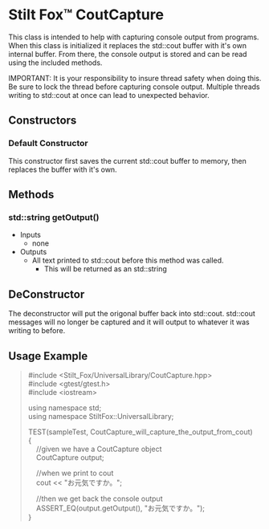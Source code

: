 # Stilt Fox™ CoutCapture

This class is intended to help with capturing console output from programs. When this class is initialized it replaces the std::cout buffer with it's own internal buffer. From there, the console output is stored and can be read using the included methods.

IMPORTANT: It is your responsibility to insure thread safety when doing this. Be sure to lock the thread before capturing console output. Multiple threads writing to std::cout at once can lead to unexpected behavior.

## Constructors

### Default Constructor

This constructor first saves the current std::cout buffer to memory, then replaces the buffer with it's own.

## Methods

### std::string getOutput()

* Inputs
    * none
* Outputs
    * All text printed to std::cout before this method was called.
        * This will be returned as an std::string

## DeConstructor

The deconstructor will put the origonal buffer back into std::cout. std::cout messages will no longer be captured and it will output to whatever it was writing to before.

## Usage Example

> #include &lt;Stilt_Fox/UniversalLibrary/CoutCapture.hpp&gt;  
> #include &lt;gtest/gtest.h&gt;  
> #include &lt;iostream&gt;
>
> using namespace std;  
> using namespace StiltFox::UniversalLibrary;
> 
> TEST(sampleTest, CoutCapture_will_capture_the_output_from_cout)  
>{  
> &nbsp;&nbsp;&nbsp;&nbsp;//given we have a CoutCapture object  
> &nbsp;&nbsp;&nbsp;&nbsp;CoutCapture output;  
>
> &nbsp;&nbsp;&nbsp;&nbsp;//when we print to cout  
> &nbsp;&nbsp;&nbsp;&nbsp;cout &lt;&lt; "お元気ですか。";  
>
> &nbsp;&nbsp;&nbsp;&nbsp;//then we get back the console output  
> &nbsp;&nbsp;&nbsp;&nbsp;ASSERT_EQ(output.getOutput(), "お元気ですか。");  
>}